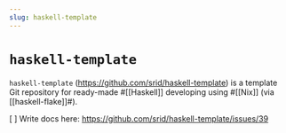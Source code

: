 ```yaml
---
slug: haskell-template
---
```


# `haskell-template`

`haskell-template` (<https://github.com/srid/haskell-template>) is a template Git repository for ready-made #[[Haskell]] developing using #[[Nix]] (via [[haskell-flake]]#).

[ ] Write docs here: https://github.com/srid/haskell-template/issues/39